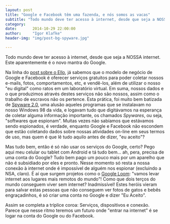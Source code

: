 ```yaml
---
layout: post
title: "Google e Facebook têm uma fazenda, e nós somos as vacas"
subtitle: "Todo mundo deve ter acesso à internet, desde que seja a NOSSA internet"
category: 
date:       2014-10-29 22:00:00
author:     "Igor Klafke"
header-img: "img/post-bg-spyware.jpg"

---
```


Todo mundo deve ter acesso à internet, desde que seja a NOSSA internet. Este aparentemente é o novo mantra do Google.

Na linha do [post sobre o Ello](http://www.igorklafke.com/redes%20sociais/2014/10/11/a-rede-social-ello-e-o-preco-de-um-usuario/), já sabemos que o modelo de negócio de Google e Facebook é oferecer serviços gratuitos para poder coletar nossos e-mails, fotos, comportamentos, etc, e vendê-los, além de utilizar o nosso "eu digital" como ratos em um laboratório virtual. Em suma, nossos dados e o que produzimos através destes serviços não são nossos, assim como o trabalho de escravos não os pertence. Esta prática, foi muito bem batizada de [Spyware 2.0](https://aralbalkan.com/notes/spyware-2.0/ "Spyware 2.0"), uma alusão aqueles programas que se instalavam no nosso Windows 98 da vida, e logavam tudo que digitávamos na esperança de coletar alguma informação importante, os chamados *Spywares*, ou seja, "softwares que espionam". Muitas vezes não sabíamos que estávamos sendo espionados, é verdade, enquanto Google e Facebook não escondem que estão coletando dados sobre nossas atividades on-line em seus termos de uso, mas quem é que lê tudo aquilo antes de dizer, "eu aceito"?

Mas tudo bem, então é só não usar os serviços do Google, certo? Pego aqui meu celular ou tablet com Android e tá tudo bem... ah, pera, precisa de uma conta do Google? Tudo bem pago um pouco mais por um aparelho que não é subsidiado por eles e pronto. Nesse momento só resta a nossa conexão à internet onde é impossível de alguém nos espionar (excluindo a NSA, claro). É aí que surgem projetos como o [Google Loom](http://www.google.com/loon/): "vamos levar internet aos lugares mais remotos do mundo"! Como que dois terços do mundo conseguem viver sem internet? Inadmissível! Estes heróis vieram para salvar estas pessoas que não conseguem ver fotos de gatos e bebês engraçadinhos, é só criar uma conta no Google e dizer "Eu Aceito".

Assim se completa a tríplice coroa: Serviços, dispositivos e conexão. Parece que nesse ritmo teremos um futuro onde "entrar na internet" é se logar na conta do Google ou do Facebook.